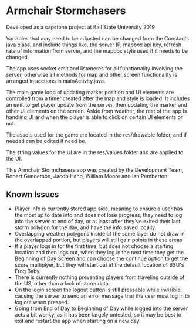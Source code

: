 # Armchair Stormchasers
Developed as a capstone project at Ball State University 2019

Variables that may need to be adjusted can be changed from the Constants java class, and include things like, the server IP, mapbox api key, refresh rate of information from server, and the mapbox style used if it needs to be changed.

The app uses socket emit and listeneres for all functionality involving the server, otherwise all methods for map and other screen functionality is arranged in sections in mainActivity.java.

The main game loop of updating marker position and UI elements are controlled from a timer created after the map and style is loaded. It includes an emit to get player update from the server, then updating the marker and other UI elements on the screen. Aside from weather, the rest of the app is handling UI and when the player is able to click on certain UI elements or not.

The assets used for the game are located in the res/drawable folder, and if needed can be edited if need be.

The string values for the UI are in the res/values folder and are applied to the UI.

This Armchair Stormchasers app was created by the Development Team, Robert Gunderson, Jacob Hahn, William Moore and Ian Pemberton

## Known Issues
* Player info is currently stored app side, meaning to ensure a user has the most up to date info and does not lose progress, they need to log into the server at end of day, or at least after they've exited their last storm polygon for the day, and have the info saved locally.
* Overlapping weather polygons inside of the same layer do not draw in the overlapped portion, but players will still gain points in these areas
* If a player logs in for the first time, but does not choose a starting location and then logs out, when they log in the next time they get the Beginning of Day Screen and can choose the continue option to get the score multiplyer, but they will start out at the default location of BSU's Frog Baby.
* There is currently nothing preventing players from traveling outside of the US, other than a lack of storm data.
* On the login screen the logout button is still pressable while invisible, causing the server to send an error message that the user must log in to log out when pressed.
* Going from End of Day to Beginning of Day while logged into the server acts a bit wonky, as it has been largely untested, so it may be best to exit and restart the app when starting on a new day.
